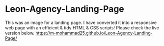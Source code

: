 # Leon-Agency-Landing-Page
This was an image for a landing page. I have converted it into a responsive web page with an efficient & tidy HTML & CSS scripts!
Please check the live version below.
https://m-mohammad25.github.io/Leon-Agency-Landing-Page/
